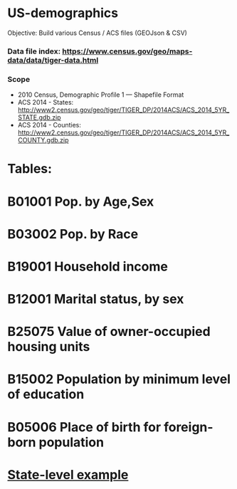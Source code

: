 # US-demographics

Objective: Build various Census / ACS files (GEOJson & CSV)

### Data file index: https://www.census.gov/geo/maps-data/data/tiger-data.html

### Scope
- 2010 Census, Demographic Profile 1 — Shapefile Format
- ACS 2014 - States: http://www2.census.gov/geo/tiger/TIGER_DP/2014ACS/ACS_2014_5YR_STATE.gdb.zip
- ACS 2014 - Counties: http://www2.census.gov/geo/tiger/TIGER_DP/2014ACS/ACS_2014_5YR_COUNTY.gdb.zip

# Tables:
# B01001 Pop. by Age,Sex
# B03002 Pop. by Race
# B19001 Household income
# B12001 Marital status, by sex
# B25075 Value of owner-occupied housing units
# B15002 Population by minimum level of education
# B05006 Place of birth for foreign-born population

# [State-level example](https://api.censusreporter.org/1.0/data/show/latest?table_ids=B01001,B03002,B19001,B12001,B25075,B15002,B05006&geo_ids=04000US42)
